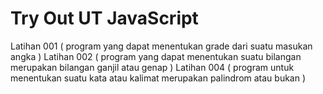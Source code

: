 # Try Out UT JavaScript
Latihan 001 ( program yang dapat menentukan grade dari suatu masukan angka )
Latihan 002 ( program yang dapat menentukan suatu bilangan merupakan bilangan ganjil atau genap )
Latihan 004 ( program untuk menentukan suatu kata atau kalimat merupakan palindrom atau bukan )
